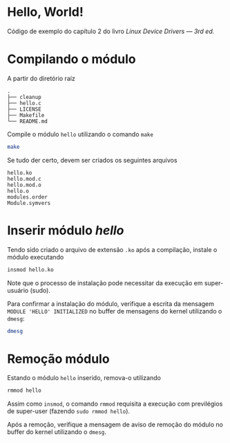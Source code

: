 # Hello, World!
Código de exemplo do capítulo 2 do livro *Linux Device Drivers &mdash; 3rd ed.*

# Compilando o módulo
A partir do diretório raíz

```
.
├── cleanup
├── hello.c
├── LICENSE
├── Makefile
└── README.md
```

Compile o módulo `hello` utilizando o comando `make`

```bash
make
```

Se tudo der certo, devem ser criados os seguintes arquivos

```
hello.ko
hello.mod.c
hello.mod.o
hello.o
modules.order
Module.symvers
```

# Inserir módulo *hello*
Tendo sido criado o arquivo de extensão `.ko` após a compilação, instale o módulo executando

```bash
insmod hello.ko
```

Note que o processo de instalação pode necessitar da execução em super-usuário (sudo).

Para confirmar a instalação do módulo, verifique a escrita da mensagem `MODULE 'HELLO' INITIALIZED` no buffer de mensagens do kernel utilizando o `dmesg`:

```bash
dmesg
```
# Remoção módulo
Estando o módulo `hello` inserido, remova-o utilizando

```bash
rmmod hello
```

Assim como `insmod`, o comando `rmmod` requisita a execução com previlégios de super-user (fazendo `sudo rmmod hello`).

Após a remoção, verifique a mensagem de aviso de remoção do módulo no buffer do kernel utilizando o `dmesg`.

